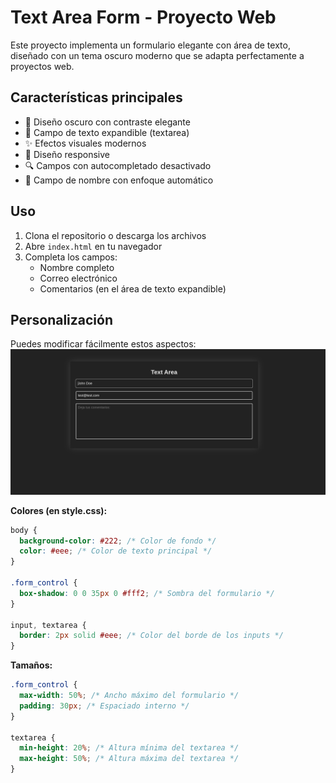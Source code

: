 
# Text Area Form - Proyecto Web

Este proyecto implementa un formulario elegante con área de texto, diseñado con un tema oscuro moderno que se adapta perfectamente a proyectos web.

## Características principales

- 🎨 Diseño oscuro con contraste elegante
- 📝 Campo de texto expandible (textarea)
- ✨ Efectos visuales modernos
- 📱 Diseño responsive
- 🔍 Campos con autocompletado desactivado
- 🎯 Campo de nombre con enfoque automático

## Uso

1. Clona el repositorio o descarga los archivos
2. Abre `index.html` en tu navegador
3. Completa los campos:
   - Nombre completo
   - Correo electrónico
   - Comentarios (en el área de texto expandible)

## Personalización

Puedes modificar fácilmente estos aspectos:
![Vista previa del formulario](preview.png)

**Colores (en style.css):**
```css
body {
  background-color: #222; /* Color de fondo */
  color: #eee; /* Color de texto principal */
}

.form_control {
  box-shadow: 0 0 35px 0 #fff2; /* Sombra del formulario */
}

input, textarea {
  border: 2px solid #eee; /* Color del borde de los inputs */
}
```

**Tamaños:**
```css
.form_control {
  max-width: 50%; /* Ancho máximo del formulario */
  padding: 30px; /* Espaciado interno */
}

textarea {
  min-height: 20%; /* Altura mínima del textarea */
  max-height: 50%; /* Altura máxima del textarea */
}
```

